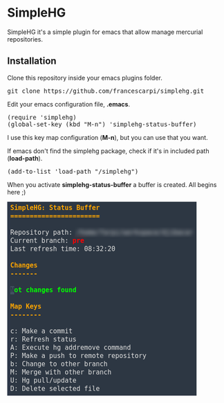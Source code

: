 # SimpleHG

SimpleHG it's a simple plugin for emacs that allow manage mercurial repositories.

## Installation

Clone this repository inside your emacs plugins folder.

<pre>
git clone https://github.com/francescarpi/simplehg.git
</pre>

Edit your emacs configuration file, **.emacs**.

<pre>
(require 'simplehg)
(global-set-key (kbd "M-n") 'simplehg-status-buffer)
</pre>

I use this key map configuration (**M-n**), but you can use that you want.

If emacs don't find the simplehg package, check if it's in included path (**load-path**).

<pre>
(add-to-list 'load-path "<your-pagh>/simplehg")
</pre>

When you activate **simplehg-status-buffer** a buffer is created. All begins here ;)

![Captura de pantalla](screenshot1.png)


